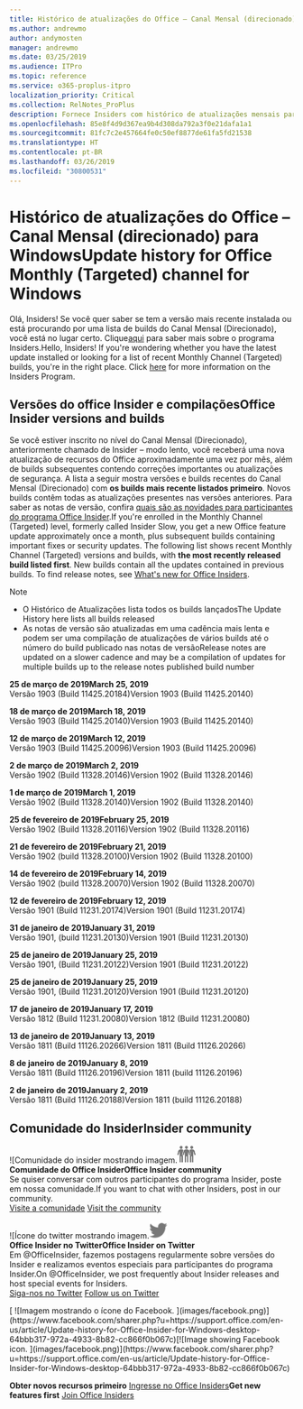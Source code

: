 ```yaml
---
title: Histórico de atualizações do Office – Canal Mensal (direcionado)
ms.author: andrewmo
author: andymosten
manager: andrewmo
ms.date: 03/25/2019
ms.audience: ITPro
ms.topic: reference
ms.service: o365-proplus-itpro
localization_priority: Critical
ms.collection: RelNotes_ProPlus
description: Fornece Insiders com histórico de atualizações mensais para os lançamentos do Canal Mensal Direcionado para a área de trabalho do Windows
ms.openlocfilehash: 85e8f4d9d367ea9b4d308da792a3f0e21dafa1a1
ms.sourcegitcommit: 81fc7c2e457664fe0c50ef8877de61fa5fd21538
ms.translationtype: HT
ms.contentlocale: pt-BR
ms.lasthandoff: 03/26/2019
ms.locfileid: "30800531"
---
```

# <a name="update-history-for-office-monthly-targeted-channel-for-windows"></a><span data-ttu-id="3af0b-103">Histórico de atualizações do Office – Canal Mensal (direcionado) para Windows</span><span class="sxs-lookup"><span data-stu-id="3af0b-103">Update history for Office Monthly (Targeted) channel for Windows</span></span>

<span data-ttu-id="3af0b-p101">Olá, Insiders! Se você quer saber se tem a versão mais recente instalada ou está procurando por uma lista de builds do Canal Mensal (Direcionado), você está no lugar certo.                                                                    Clique[aqui](https://insider.office.com/) para saber mais sobre o programa Insiders.</span><span class="sxs-lookup"><span data-stu-id="3af0b-p101">Hello, Insiders! If you're wondering whether you have the latest update installed or looking for a list of recent Monthly Channel (Targeted) builds, you're in the right place. Click [here](https://insider.office.com/) for more information on the Insiders Program.</span></span>

## <a name="office-insider-versions-and-builds"></a><span data-ttu-id="3af0b-107">Versões do office Insider e compilações</span><span class="sxs-lookup"><span data-stu-id="3af0b-107">Office Insider versions and builds</span></span>

<span data-ttu-id="3af0b-p102">Se você estiver inscrito no nível do Canal Mensal (Direcionado), anteriormente chamado de Insider – modo lento, você receberá uma nova atualização de recursos do Office aproximadamente uma vez por mês, além de builds subsequentes contendo correções importantes ou atualizações de segurança. A lista a seguir mostra versões e builds recentes do Canal Mensal (Direcionado) com **os builds mais recente listados primeiro**. Novos builds contêm todas as atualizações presentes nas versões anteriores. Para saber as notas de versão, confira [quais são as novidades para participantes do programa Office Insider](https://support.office.com/pt-BR/article/what-s-new-for-office-insiders-c152d1e2-96ff-4ce9-8c14-e74e13847a24).</span><span class="sxs-lookup"><span data-stu-id="3af0b-p102">If you're enrolled in the Monthly Channel (Targeted) level, formerly called Insider Slow, you get a new Office feature update approximately once a month, plus subsequent builds containing important fixes or security updates. The following list shows recent Monthly Channel (Targeted) versions and builds, with **the most recently released build listed first**. New builds contain all the updates contained in previous builds. To find release notes, see [What's new for Office Insiders](https://support.office.com/pt-BR/article/what-s-new-for-office-insiders-c152d1e2-96ff-4ce9-8c14-e74e13847a24).</span></span>

> [!NOTE]
> - <span data-ttu-id="3af0b-112">O Histórico de Atualizações lista todos os builds lançados</span><span class="sxs-lookup"><span data-stu-id="3af0b-112">The Update History here lists all builds released</span></span>
> - <span data-ttu-id="3af0b-113">As notas de versão são atualizadas em uma cadência mais lenta e podem ser uma compilação de atualizações de vários builds até o número do build publicado nas notas de versão</span><span class="sxs-lookup"><span data-stu-id="3af0b-113">Release notes are updated on a slower cadence and may be a compilation of updates for multiple builds up to the release notes published build number</span></span>

<span data-ttu-id="3af0b-114">**25 de março de 2019**</span><span class="sxs-lookup"><span data-stu-id="3af0b-114">**March 25, 2019**</span></span><br/> <span data-ttu-id="3af0b-115">Versão 1903 (Build 11425.20184)</span><span class="sxs-lookup"><span data-stu-id="3af0b-115">Version 1903 (Build 11425.20140)</span></span><br/>

<span data-ttu-id="3af0b-116">**18 de março de 2019**</span><span class="sxs-lookup"><span data-stu-id="3af0b-116">**March 18, 2019**</span></span><br/> <span data-ttu-id="3af0b-117">Versão 1903 (Build 11425.20140)</span><span class="sxs-lookup"><span data-stu-id="3af0b-117">Version 1903 (Build 11425.20140)</span></span><br/>

<span data-ttu-id="3af0b-118">**12 de março de 2019**</span><span class="sxs-lookup"><span data-stu-id="3af0b-118">**March 12, 2019**</span></span><br/> <span data-ttu-id="3af0b-119">Versão 1903 (Build 11425.20096)</span><span class="sxs-lookup"><span data-stu-id="3af0b-119">Version 1903 (Build 11425.20096)</span></span><br/>

<span data-ttu-id="3af0b-120">**2 de março de 2019**</span><span class="sxs-lookup"><span data-stu-id="3af0b-120">**March 2, 2019**</span></span><br/> <span data-ttu-id="3af0b-121">Versão 1902 (Build 11328.20146)</span><span class="sxs-lookup"><span data-stu-id="3af0b-121">Version 1902 (Build 11328.20146)</span></span><br/>

<span data-ttu-id="3af0b-122">**1 de março de 2019**</span><span class="sxs-lookup"><span data-stu-id="3af0b-122">**March 1, 2019**</span></span><br/> <span data-ttu-id="3af0b-123">Versão 1902 (Build 11328.20140)</span><span class="sxs-lookup"><span data-stu-id="3af0b-123">Version 1902 (Build 11328.20140)</span></span><br/>

<span data-ttu-id="3af0b-124">**25 de fevereiro de 2019**</span><span class="sxs-lookup"><span data-stu-id="3af0b-124">**February 25, 2019**</span></span><br/> <span data-ttu-id="3af0b-125">Versão 1902 (Build 11328.20116)</span><span class="sxs-lookup"><span data-stu-id="3af0b-125">Version 1902 (Build 11328.20116)</span></span><br/>

<span data-ttu-id="3af0b-126">**21 de fevereiro de 2019**</span><span class="sxs-lookup"><span data-stu-id="3af0b-126">**February 21, 2019**</span></span><br/> <span data-ttu-id="3af0b-127">Versão 1902 (build 11328.20100)</span><span class="sxs-lookup"><span data-stu-id="3af0b-127">Version 1902 (Build 11328.20100)</span></span><br/>

<span data-ttu-id="3af0b-128">**14 de fevereiro de 2019**</span><span class="sxs-lookup"><span data-stu-id="3af0b-128">**February 14, 2019**</span></span><br/> <span data-ttu-id="3af0b-129">Versão 1902 (build 11328.20070)</span><span class="sxs-lookup"><span data-stu-id="3af0b-129">Version 1902 (Build 11328.20070)</span></span><br/>

<span data-ttu-id="3af0b-130">**12 de fevereiro de 2019**</span><span class="sxs-lookup"><span data-stu-id="3af0b-130">**February 12, 2019**</span></span><br/> <span data-ttu-id="3af0b-131">Versão 1901 (Build 11231.20174)</span><span class="sxs-lookup"><span data-stu-id="3af0b-131">Version 1901 (Build 11231.20174)</span></span><br/>

<span data-ttu-id="3af0b-132">**31 de janeiro de 2019**</span><span class="sxs-lookup"><span data-stu-id="3af0b-132">**January 31, 2019**</span></span><br/> <span data-ttu-id="3af0b-133">Versão 1901, (build 11231.20130)</span><span class="sxs-lookup"><span data-stu-id="3af0b-133">Version 1901 (Build 11231.20130)</span></span><br/> 

<span data-ttu-id="3af0b-134">**25 de janeiro de 2019**</span><span class="sxs-lookup"><span data-stu-id="3af0b-134">**January 25, 2019**</span></span><br/> <span data-ttu-id="3af0b-135">Versão 1901, (Build 11231.20122)</span><span class="sxs-lookup"><span data-stu-id="3af0b-135">Version 1901 (Build 11231.20122)</span></span><br/> 

<span data-ttu-id="3af0b-136">**25 de janeiro de 2019**</span><span class="sxs-lookup"><span data-stu-id="3af0b-136">**January 25, 2019**</span></span><br/> <span data-ttu-id="3af0b-137">Versão 1901, (Build 11231.20120)</span><span class="sxs-lookup"><span data-stu-id="3af0b-137">Version 1901 (Build 11231.20120)</span></span><br/> 

<span data-ttu-id="3af0b-138">**17 de janeiro de 2019**</span><span class="sxs-lookup"><span data-stu-id="3af0b-138">**January 17, 2019**</span></span><br/> <span data-ttu-id="3af0b-139">Versão 1812 (Build 11231.20080)</span><span class="sxs-lookup"><span data-stu-id="3af0b-139">Version 1812 (Build 11231.20080)</span></span><br/> 

<span data-ttu-id="3af0b-140">**13 de janeiro de 2019**</span><span class="sxs-lookup"><span data-stu-id="3af0b-140">**January 13, 2019**</span></span><br/> <span data-ttu-id="3af0b-141">Versão 1811 (Build 11126.20266)</span><span class="sxs-lookup"><span data-stu-id="3af0b-141">Version 1811 (Build 11126.20266)</span></span><br/>

<span data-ttu-id="3af0b-142">**8 de janeiro de 2019**</span><span class="sxs-lookup"><span data-stu-id="3af0b-142">**January 8, 2019**</span></span><br/> <span data-ttu-id="3af0b-143">Versão 1811 (Build 11126.20196)</span><span class="sxs-lookup"><span data-stu-id="3af0b-143">Version 1811 (build 11126.20196)</span></span><br/> 

<span data-ttu-id="3af0b-144">**2 de janeiro de 2019**</span><span class="sxs-lookup"><span data-stu-id="3af0b-144">**January 2, 2019**</span></span><br/> <span data-ttu-id="3af0b-145">Versão 1811 (Build 11126.20188)</span><span class="sxs-lookup"><span data-stu-id="3af0b-145">Version 1811 (build 11126.20188)</span></span><br/> 


## <a name="insider-community"></a><span data-ttu-id="3af0b-146">Comunidade do Insider</span><span class="sxs-lookup"><span data-stu-id="3af0b-146">Insider community</span></span>

<span data-ttu-id="3af0b-147">![Comunidade do insider mostrando imagem.</span><span class="sxs-lookup"><span data-stu-id="3af0b-147">![Image showing insider community.</span></span> ](images/insidercommunity.png)<br/>
<span data-ttu-id="3af0b-148">**Comunidade do Office Insider**</span><span class="sxs-lookup"><span data-stu-id="3af0b-148">**Office Insider community**</span></span><br/> <span data-ttu-id="3af0b-149">Se quiser conversar com outros participantes do programa Insider, poste em nossa comunidade.</span><span class="sxs-lookup"><span data-stu-id="3af0b-149">If you want to chat with other Insiders, post in our community.</span></span><br/><span data-ttu-id="3af0b-150"> 
[Visite a comunidade](https://go.microsoft.com/fwlink/?linkid=843493)</span><span class="sxs-lookup"><span data-stu-id="3af0b-150"> 
[Visit the community](https://go.microsoft.com/fwlink/?linkid=843493)</span></span><br/> 

<span data-ttu-id="3af0b-151">![Ícone do twitter mostrando imagem.</span><span class="sxs-lookup"><span data-stu-id="3af0b-151">![Image showing twitter icon.</span></span> ](images/twitter.png)<br/>
<span data-ttu-id="3af0b-152">**Office Insider no Twitter**</span><span class="sxs-lookup"><span data-stu-id="3af0b-152">**Office Insider on Twitter**</span></span><br/> <span data-ttu-id="3af0b-153">Em @OfficeInsider, fazemos postagens regularmente sobre versões do Insider e realizamos eventos especiais para participantes do programa Insider.</span><span class="sxs-lookup"><span data-stu-id="3af0b-153">On @OfficeInsider, we post frequently about Insider releases and host special events for Insiders.</span></span><br/><span data-ttu-id="3af0b-154"> 
[Siga-nos no Twitter](https://go.microsoft.com/fwlink/?linkid=717717)</span><span class="sxs-lookup"><span data-stu-id="3af0b-154"> 
[Follow us on Twitter](https://go.microsoft.com/fwlink/?linkid=717717)</span></span><br/> 

<span data-ttu-id="3af0b-155">
  [
  ![Imagem mostrando o ícone do Facebook. ](images/facebook.png)](https://www.facebook.com/sharer.php?u=https://support.office.com/en-us/article/Update-history-for-Office-Insider-for-Windows-desktop-64bbb317-972a-4933-8b82-cc866f0b067c)</span><span class="sxs-lookup"><span data-stu-id="3af0b-155">[![Image showing Facebook icon. ](images/facebook.png)](https://www.facebook.com/sharer.php?u=https://support.office.com/en-us/article/Update-history-for-Office-Insider-for-Windows-desktop-64bbb317-972a-4933-8b82-cc866f0b067c)</span></span>       


<span data-ttu-id="3af0b-156">**Obter novos recursos primeiro**
[Ingresse no Office Insiders](https://insider.office.com/)</span><span class="sxs-lookup"><span data-stu-id="3af0b-156">**Get new features first**
[Join Office Insiders](https://insider.office.com/)</span></span>
